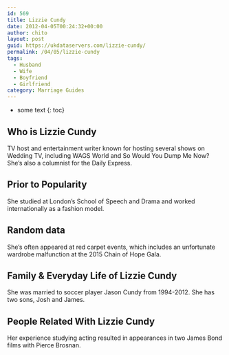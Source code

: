 ```yaml
---
id: 569
title: Lizzie Cundy
date: 2012-04-05T00:24:32+00:00
author: chito
layout: post
guid: https://ukdataservers.com/lizzie-cundy/
permalink: /04/05/lizzie-cundy
tags:
  - Husband
  - Wife
  - Boyfriend
  - Girlfriend
category: Marriage Guides
---
```


* some text
{: toc}
          
          
## Who is  Lizzie Cundy
                  
                  
                  
TV host and entertainment writer known for hosting several shows on Wedding TV, including WAGS World and So Would You Dump Me Now? She&#8217;s also a columnist for the Daily Express.
                  
                
                
                
## Prior to Popularity 
                  
                  
                  
She studied at London&#8217;s School of Speech and Drama and worked internationally as a fashion model.
                  
                
                
                
## Random data 
                  
                  
                  
She&#8217;s often appeared at red carpet events, which includes an unfortunate wardrobe malfunction at the 2015 Chain of Hope Gala.
                  
                
                
                
## Family & Everyday Life of Lizzie Cundy
                  
                  
                  
She was married to soccer player Jason Cundy from 1994-2012. She has two sons, Josh and James.
                  
                
                
                
## People Related With  Lizzie Cundy
                  
                  
                  
Her experience studying acting resulted in appearances in two James Bond films with Pierce Brosnan.
                  
                
              
            
          
          
          
    
    
  
